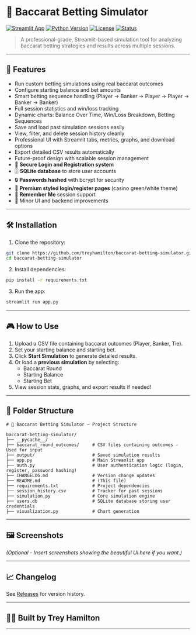 
# 🎰 Baccarat Betting Simulator

[![Streamlit App](https://img.shields.io/badge/Framework-Streamlit-FF4B4B?logo=streamlit)](https://streamlit.io/)
[![Python Version](https://img.shields.io/badge/Python-3.10%2B-blue?logo=python)](https://www.python.org/)
[![License](https://img.shields.io/badge/License-MIT-green.svg)](LICENSE)
[![Status](https://img.shields.io/badge/Status-Active-brightgreen)]()

> A professional-grade, Streamlit-based simulation tool for analyzing baccarat betting strategies and results across multiple sessions.

---

## 🚀 Features

- Run custom betting simulations using real baccarat outcomes
- Configure starting balance and bet amounts
- Smart betting sequence handling (Player → Banker → Player → Player → Banker → Banker)
- Full session statistics and win/loss tracking
- Dynamic charts: Balance Over Time, Win/Loss Breakdown, Betting Sequences
- Save and load past simulation sessions easily
- View, filter, and delete session history cleanly
- Professional UI with Streamlit tabs, metrics, graphs, and download options
- Export detailed CSV results automatically
- Future-proof design with scalable session management
- 🔐 **Secure Login and Registration system**  
- 🗄️ **SQLite database** to store user accounts  
- 🔒 **Passwords hashed** with bcrypt for security  
- 🎨 **Premium styled login/register pages** (casino green/white theme)  
- 📲 **Remember Me** session support  
- 🧹 Minor UI and backend improvements

---

## 🛠️ Installation

1. Clone the repository:

```bash
git clone https://github.com/treyhamilton/baccarat-betting-simulator.git
cd baccarat-betting-simulator
```

2. Install dependencies:

```bash
pip install -r requirements.txt
```

3. Run the app:

```bash
streamlit run app.py
```

---

## 🎮 How to Use

1. Upload a CSV file containing baccarat outcomes (Player, Banker, Tie).
2. Set your starting balance and starting bet.
3. Click **Start Simulation** to generate detailed results.
4. Or load a **previous simulation** by selecting:
   - Baccarat Round
   - Starting Balance
   - Starting Bet
5. View session stats, graphs, and export results if needed!

---

## 📂 Folder Structure

```
# 📄 Baccarat Betting Simulator — Project Structure

baccarat-betting-simulator/
├── __pycache__/
├── baccarat_round_outcomes/     # CSV files containing outcomes - Used for input
├── output/                      # Saved simulation results
├── app.py                       # Main Streamlit app
├── auth.py                      # User authentication logic (login, register, password hashing)
├── CHANGELOG.md                 # Version change updates
├── README.md                    # (This file)
├── requirements.txt             # Project dependencies
├── session_history.csv          # Tracker for past sessions
├── simulation.py                # Core simulation engine
├── users.db                     # SQLite database storing user credentials
├── visualization.py             # Chart generation

```

---

## 🖼️ Screenshots

*(Optional - Insert screenshots showing the beautiful UI here if you want.)*

---

## 📈 Changelog

See [Releases](https://github.com/treyhamilton/baccarat-betting-simulator/releases) for version history.

---

## 👨‍💻 Built by Trey Hamilton

---
